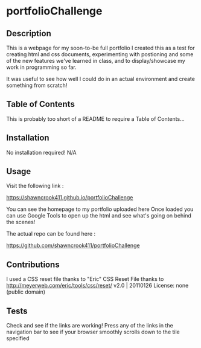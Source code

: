 # portfolioChallenge

## Description
This is a webpage for my soon-to-be full portfolio
I created this as a test for creating html and css documents, experimenting with postioning and some of the new features we've learned in class, and to display/showcase my work in programming so far.


It was useful to see how well I could do in an actual environment and create something from scratch!

## Table of Contents
This is probably too short of a README to require a Table of Contents...

## Installation
No installation required! N/A

## Usage
Visit the following link :

https://shawncrook411.github.io/portfolioChallenge

You can see the homepage to my portfolio uploaded here
Once loaded you can use Google Tools to open up the html and see what's going on behind the scenes!

The actual repo can be found here :

https://github.com/shawncrook411/portfolioChallenge

## Contributions
I used a CSS reset file thanks to "Eric"
CSS Reset File thanks to
   http://meyerweb.com/eric/tools/css/reset/ 
   v2.0 | 20110126
   License: none (public domain)

## Tests
Check and see if the links are working! Press any of the links in the navigation bar to see if your browser smoothly scrolls down to the tile specified

